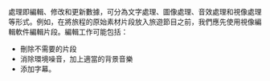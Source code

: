 處理即編輯、修改和更新數據，可分為文字處理、圖像處理、音效處理和視像處理等形式。例如，在將旅程的原始素材片段放入旅遊節目之前，我們應先使用視像編輯軟件編輯片段。編輯工作可能包括：
- 刪除不需要的片段
- 消除環境噪音，加上適當的背景音樂
- 添加字幕。